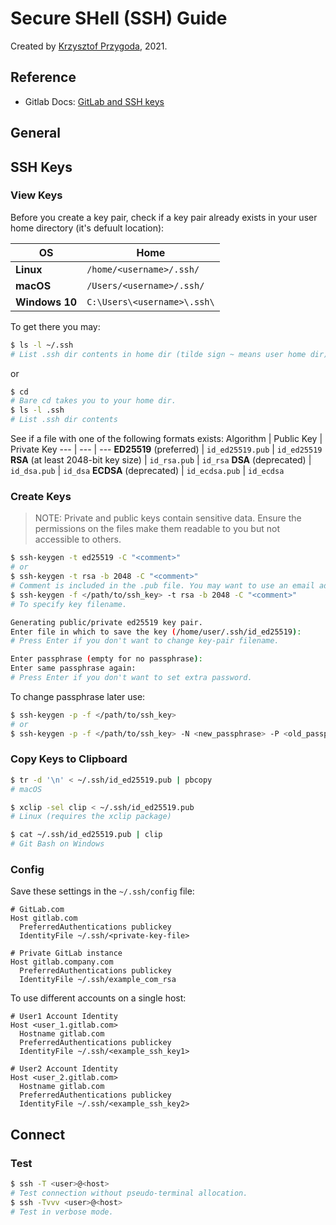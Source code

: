 # Secure SHell (SSH) Guide

Created by [Krzysztof Przygoda](https://github.com/KrzysztofPrzygoda), 2021.

## Reference
- Gitlab Docs: [GitLab and SSH keys](https://docs.gitlab.com/ee/ssh/)

## General

## SSH Keys

### View Keys
Before you create a key pair, check if a key pair already exists in your user home directory (it's defuult location):

OS | Home
--- | ---
**Linux** | `/home/<username>/.ssh/`
**macOS** | `/Users/<username>/.ssh/`
**Windows 10** | `C:\Users\<username>\.ssh\`

To get there you may:
```bash
$ ls -l ~/.ssh
# List .ssh dir contents in home dir (tilde sign ~ means user home dir).
```
or
```bash
$ cd
# Bare cd takes you to your home dir.
$ ls -l .ssh
# List .ssh dir contents
```
See if a file with one of the following formats exists:
Algorithm | Public Key | Private Key
--- | --- | ---
**ED25519** (preferred) | `id_ed25519.pub` | `id_ed25519`
**RSA** (at least 2048-bit key size) | `id_rsa.pub` | `id_rsa`
**DSA** (deprecated) | `id_dsa.pub` | `id_dsa`
**ECDSA** (deprecated) | `id_ecdsa.pub` | `id_ecdsa`

### Create Keys

> NOTE:
Private and public keys contain sensitive data. Ensure the permissions
on the files make them readable to you but not accessible to others.

```bash
$ ssh-keygen -t ed25519 -C "<comment>"
# or
$ ssh-keygen -t rsa -b 2048 -C "<comment>"
# Comment is included in the .pub file. You may want to use an email address for the comment.
$ ssh-keygen -f </path/to/ssh_key> -t rsa -b 2048 -C "<comment>"
# To specify key filename.

Generating public/private ed25519 key pair.
Enter file in which to save the key (/home/user/.ssh/id_ed25519):
# Press Enter if you don't want to change key-pair filename.

Enter passphrase (empty for no passphrase):
Enter same passphrase again:
# Press Enter if you don't want to set extra password.
```
To change passphrase later use:
```bash
$ ssh-keygen -p -f </path/to/ssh_key>
# or
$ ssh-keygen -p -f </path/to/ssh_key> -N <new_passphrase> -P <old_passphrase>
```
### Copy Keys to Clipboard

```bash
$ tr -d '\n' < ~/.ssh/id_ed25519.pub | pbcopy
# macOS

$ xclip -sel clip < ~/.ssh/id_ed25519.pub
# Linux (requires the xclip package)

$ cat ~/.ssh/id_ed25519.pub | clip
# Git Bash on Windows
```

### Config

Save these settings in the `~/.ssh/config` file:
```
# GitLab.com
Host gitlab.com
  PreferredAuthentications publickey
  IdentityFile ~/.ssh/<private-key-file>

# Private GitLab instance
Host gitlab.company.com
  PreferredAuthentications publickey
  IdentityFile ~/.ssh/example_com_rsa
```
To use different accounts on a single host:
```
# User1 Account Identity
Host <user_1.gitlab.com>
  Hostname gitlab.com
  PreferredAuthentications publickey
  IdentityFile ~/.ssh/<example_ssh_key1>

# User2 Account Identity
Host <user_2.gitlab.com>
  Hostname gitlab.com
  PreferredAuthentications publickey
  IdentityFile ~/.ssh/<example_ssh_key2>
```
## Connect

### Test

```bash
$ ssh -T <user>@<host>
# Test connection without pseudo-terminal allocation.
$ ssh -Tvvv <user>@<host>
# Test in verbose mode.
```
